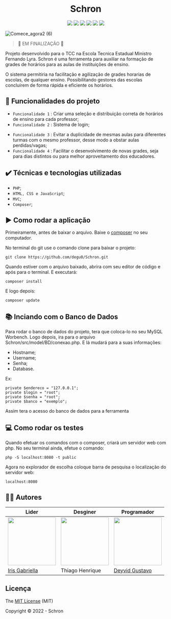 <h1 align = "center">Schron</h1>
<p align = "center">
<img src="http://img.shields.io/static/v1?label=License&message=MIT&color=green&style=for-the-badge"/>
<img src="https://img.shields.io/badge/PHP-777BB4?style=for-the-badge&logo=php&logoColor=white">
<img src="https://img.shields.io/badge/MySQL-005C84?style=for-the-badge&logo=mysql&logoColor=white">
<img src="https://img.shields.io/badge/HTML5-E34F26?style=for-the-badge&logo=html5&logoColor=white">
<img src="https://img.shields.io/badge/CSS3-1572B6?style=for-the-badge&logo=css3&logoColor=white">
<img src="http://img.shields.io/static/v1?label=STATUS&message=CONCLUIDO&color=GREEN&style=for-the-badge"/>
</p>
  
![Comece_agora2 (6)](https://user-images.githubusercontent.com/87346972/217118662-a5600b20-9ece-4b3a-9c21-a5603c5c294b.png)

> 🛑 EM FINALIZAÇÃO 🛑

Projeto desenvolvido para o TCC na Escola Tecnica Estadual Ministro Fernando Lyra. Schron é uma ferramenta para auxiliar na formação de grades de horários para as aulas de instituições de ensino. 

O sistema permitiria na facilitação e agilização de grades horarias de escolas, de qualquer ensino. Possibilitando gestores das escolas concluírem de forma rápida e eficiente os horários.

## 🔨 Funcionalidades do projeto

* `Funcionalidade 1` : Criar uma seleção e distribuição correta de horários de ensino para cada professor;
  <!--Giphy da tela de entrada-->
 * `Funcionalidade 2` : Sistema de login;
  <!--Giphy do sistema de login funiconando e de cadastro-->
* `Funcionalidade 3` : Evitar a duplicidade de mesmas aulas para diferentes turmas com o mesmo professor, desse modo a obstar aulas perdidas/vagas;
  <!--Giphy do sistema de cadastros-->
* `Funcionalidade 4` : Facilitar o desenvolvimento de novas grades, seja para dias distintos ou para melhor aproveitamento dos educadores.
  <!--Giphy do sistema de horário funcionando-->
  
 ## ✔️ Técnicas e tecnologias utilizadas
 
 * `PHP`;
 * `HTML, CSS e JavaScript`;
 * `MVC`;
 * `Composer`;

## ▶️ Como rodar a aplicação

Primeiramente, antes de baixar o arquivo. Baixe o [composer](https://www.hostinger.com.br/tutoriais/como-instalar-e-usar-o-composer) no seu computador.

No terminal do git use o comando clone para baixar o projeto: 

```
git clone https://github.com/degu0/Schron.git
```

Quando estiver com o arquivo baixado, abrira com seu editor de código e após para o terminal. E executará: 

```
composer install
```

E logo depois:

```
composer update
```

## 📚 Inciando com o Banco de Dados

Para rodar o banco de dados do projeto, tera que coloca-lo no seu MySQL Worbench. Logo depois, ira para o arquivo Schron/src/model/BD/conexao.php.
E lá mudará para a suas informações: 
* Hostname;
* Username;
* Senha;
* Database.

Ex:
```
private $endereco = "127.0.0.1";
private $login = "root";
private $senha = "root";
private $banco = "exemplo";
```

Assim tera o acesso do banco de dados para a ferramenta

## 💻 Como rodar os testes

Quando efetuar os comandos com o composer, criará um servidor web com php. No seu terminal ainda, efetue o comando:

```
php -S localhost:8080 -t public
```

Agora no explorador de escolha coloque barra de pesquisa o localização do servidor web:

```
localhost:8080
```

## 🧑‍💻 Autores


| Lider  | Desginer | Programador |
| ------------- | ------------- | ------------- |
| <img src='https://user-images.githubusercontent.com/87346972/217927503-2ed8cc7f-accb-4e85-9f64-9feb28dd1d3d.jpeg' width="150" height="150" >  | <img src='https://user-images.githubusercontent.com/87346972/217927619-6059ba3c-d493-456e-a3a6-95760116d289.jpg' width="150" height="150">  | <img src='https://user-images.githubusercontent.com/87346972/217927708-f2a659a3-d43e-417a-a549-c30942a122d6.jpeg' width="150" height="150">  |
| [Iris Gabriella](https://www.linkedin.com/in/iris-gabriella-alencar-de-lima-a72422213/)  | Thiago Henrique  | [Deyvid Gustavo](https://www.linkedin.com/in/deyvid-gustavo-0642a2235/)  |

## Licença

The [MIT License]() (MIT)

Copyright :copyright: 2022 - Schron
